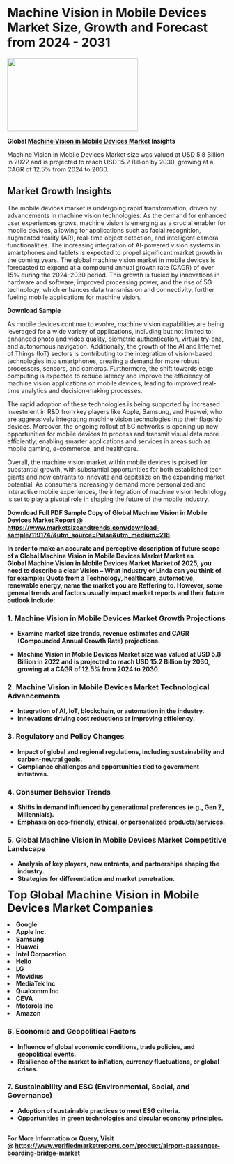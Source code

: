 <H1>Machine Vision in Mobile Devices Market Size, Growth and Forecast from 2024 - 2031</H1><img class="aligncenter size-medium wp-image-584254" src="https://thirdeyenews.in/wp-content/uploads/2024/09/Global-Market-Research-300x168.jpeg" alt="" width="300" height="168" /><p><strong>Global&nbsp;<a href="https://www.marketsizeandtrends.com/download-sample/119174/&amp;utm_source=Pulse&amp;utm_medium=218">Machine Vision in Mobile Devices Market</a> Insights</strong></p><p>Machine Vision in Mobile Devices Market size was valued at USD 5.8 Billion in 2022 and is projected to reach USD 15.2 Billion by 2030, growing at a CAGR of 12.5% from 2024 to 2030.</p><p><h2>Market Growth Insights</h2> <p>The mobile devices market is undergoing rapid transformation, driven by advancements in machine vision technologies. As the demand for enhanced user experiences grows, machine vision is emerging as a crucial enabler for mobile devices, allowing for applications such as facial recognition, augmented reality (AR), real-time object detection, and intelligent camera functionalities. The increasing integration of AI-powered vision systems in smartphones and tablets is expected to propel significant market growth in the coming years. The global machine vision market in mobile devices is forecasted to expand at a compound annual growth rate (CAGR) of over 15% during the 2024–2030 period. This growth is fueled by innovations in hardware and software, improved processing power, and the rise of 5G technology, which enhances data transmission and connectivity, further fueling mobile applications for machine vision.</p> <p><strong>Download Sample</strong></p> <p>As mobile devices continue to evolve, machine vision capabilities are being leveraged for a wide variety of applications, including but not limited to: enhanced photo and video quality, biometric authentication, virtual try-ons, and autonomous navigation. Additionally, the growth of the AI and Internet of Things (IoT) sectors is contributing to the integration of vision-based technologies into smartphones, creating a demand for more robust processors, sensors, and cameras. Furthermore, the shift towards edge computing is expected to reduce latency and improve the efficiency of machine vision applications on mobile devices, leading to improved real-time analytics and decision-making processes.</p> <p>The rapid adoption of these technologies is being supported by increased investment in R&D from key players like Apple, Samsung, and Huawei, who are aggressively integrating machine vision technologies into their flagship devices. Moreover, the ongoing rollout of 5G networks is opening up new opportunities for mobile devices to process and transmit visual data more efficiently, enabling smarter applications and services in areas such as mobile gaming, e-commerce, and healthcare.</p> <p>Overall, the machine vision market within mobile devices is poised for substantial growth, with substantial opportunities for both established tech giants and new entrants to innovate and capitalize on the expanding market potential. As consumers increasingly demand more personalized and interactive mobile experiences, the integration of machine vision technology is set to play a pivotal role in shaping the future of the mobile industry.</p> <p><strong></p><p><span class=""><strong>Download Full PDF Sample Copy of Global Machine Vision in Mobile Devices Market Report</strong> @ <a href="https://www.marketsizeandtrends.com/download-sample/119174/&amp;utm_source=Pulse&amp;utm_medium=218" target="_blank">https://www.marketsizeandtrends.com/download-sample/119174/&amp;utm_source=Pulse&amp;utm_medium=218</a></span></p><p>In order to make an accurate and perceptive description of future scope of a Global&nbsp;Machine Vision in Mobile Devices Market Market as Global&nbsp;Machine Vision in Mobile Devices Market Market of 2025, you need to describe a clear Vision &ndash; What Industry or Linda can you think of for example: Quote from a Technology, healthcare, automotive, renewable energy, name the market you are Reffering to. However, some general trends and factors usually impact market reports and their future outlook include:</p><h3>1.&nbsp;<strong>Machine Vision in Mobile Devices Market Growth Projections</strong></h3><ul><li>Examine market size trends, revenue estimates and CAGR (Compounded Annual Growth Rate) projections.</li><li><p>Machine Vision in Mobile Devices Market size was valued at USD 5.8 Billion in 2022 and is projected to reach USD 15.2 Billion by 2030, growing at a CAGR of 12.5% from 2024 to 2030.</p></li></ul><h3>2.&nbsp;<strong>Machine Vision in Mobile Devices Market Technological Advancements</strong></h3><ul><li>Integration of AI, IoT, blockchain, or automation in the industry.</li><li>Innovations driving cost reductions or improving efficiency.</li></ul><h3>3.&nbsp;<strong>Regulatory and Policy Changes</strong></h3><ul><li>Impact of global and regional regulations, including sustainability and carbon-neutral goals.</li><li>Compliance challenges and opportunities tied to government initiatives.</li></ul><h3>4.&nbsp;<strong>Consumer Behavior Trends</strong></h3><ul><li>Shifts in demand influenced by generational preferences (e.g., Gen Z, Millennials).</li><li>Emphasis on eco-friendly, ethical, or personalized products/services.</li></ul><h3>5.&nbsp;<strong>Global Machine Vision in Mobile Devices Market Competitive Landscape</strong></h3><ul><li>Analysis of key players, new entrants, and partnerships shaping the industry.</li><li>Strategies for differentiation and market penetration.</li></ul><p data-pm-slice="1 1 []"><span style="color: inherit; font-family: inherit; font-size: 25px;">Top Global Machine Vision in Mobile Devices Market Companies</span></p><div class="" data-test-id=""><p><li>Google</li><li> Apple Inc.</li><li> Samsung</li><li> Huawei</li><li> Intel Corporation</li><li> Helio</li><li> LG</li><li> Movidius</li><li> MediaTek Inc</li><li> Qualcomm Inc</li><li> CEVA</li><li> Motorola Inc</li><li> Amazon</li></p></div><h3>6.&nbsp;<strong>Economic and Geopolitical Factors</strong></h3><ul><li>Influence of global economic conditions, trade policies, and geopolitical events.</li><li>Resilience of the market to inflation, currency fluctuations, or global crises.</li></ul><h3>7.&nbsp;<strong>Sustainability and ESG (Environmental, Social, and Governance)</strong></h3><ul><li>Adoption of sustainable practices to meet ESG criteria.</li><li>Opportunities in green technologies and circular economy principles.</li></ul><h2><strong style="font-size: 14px;">For More Information or Query, Visit @&nbsp;</strong><a style="background-color: #ffffff; font-size: 14px;" href="https://www.marketsizeandtrends.com/report/machine-vision-in-mobile-devices-market/" target="_blank">https://www.verifiedmarketreports.com/product/airport-passenger-boarding-bridge-market</a></h2>
